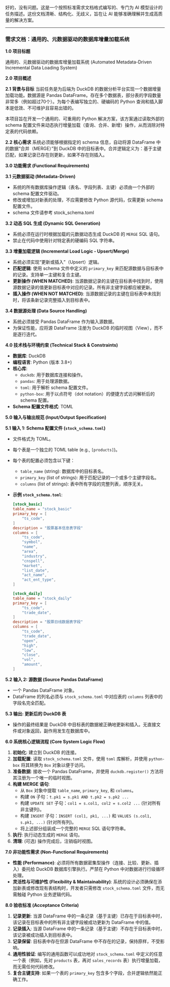 好的，没有问题。这是一个按照标准需求文档格式编写的、专门为 AI 模型设计的任务描述。这份文档清晰、结构化、无歧义，旨在让 AI 能够准确理解并生成高质量的解决方案。

---

### **需求文档：通用的、元数据驱动的数据库增量加载系统**

**1.0 项目标题**

通用的、元数据驱动的数据库增量加载系统 (Automated Metadata-Driven Incremental Data Loading System)

**2.0 项目概述**

**2.1 背景与目标**
当前任务是为后端为 DuckDB 的数据分析平台实现一个数据增量加载功能。数据源是 Pandas DataFrame。存在多个数据表，部分表的字段数量非常多（例如超过70个）。为每个表编写独立的、硬编码的 Python 查询和插入脚本是低效、不可维护且容易出错的。

本项目旨在开发一个通用的、可重用的 Python 解决方案，该方案通过读取外部的 schema 配置文件来动态执行增量加载（查询、合并、新增）操作，从而消除对特定表的代码依赖。

**2.2 核心需求**
系统必须能够根据指定的 schema 信息，自动将源 DataFrame 中的数据“合并（MERGE）”到 DuckDB 中的目标表中。合并逻辑定义为：基于主键匹配，如果记录已存在则更新，如果不存在则插入。

**3.0 功能需求 (Functional Requirements)**

**3.1 元数据驱动 (Metadata-Driven)**
*   系统的所有数据库操作逻辑（表名、字段列表、主键）必须由一个外部的 schema 配置文件驱动。
*   修改或增加对新表的处理，不应需要修改 Python 源代码，仅需更新 schema 配置文件。
*   schema 文件请参考 stock_schema.toml

**3.2 动态 SQL 生成 (Dynamic SQL Generation)**
*   系统必须在运行时根据加载的元数据动态生成 DuckDB 的 `MERGE` SQL 语句。
*   禁止在代码中使用针对特定表的硬编码 SQL 字符串。

**3.3 增量加载逻辑 (Incremental Load Logic - Upsert/Merge)**
*   系统必须实现“更新或插入”（Upsert）逻辑。
*   **匹配逻辑**: 使用 schema 文件中定义的 `primary_key` 来匹配源数据与目标表中的记录。支持单一主键和复合主键。
*   **更新操作 (WHEN MATCHED)**: 当源数据记录的主键在目标表中找到时，使用源数据记录的值更新目标表中对应的记录。所有非主键字段都应被更新。
*   **插入操作 (WHEN NOT MATCHED)**: 当源数据记录的主键在目标表中未找到时，将该条新记录完整插入到目标表中。

**3.4 数据源处理 (Data Source Handling)**
*   系统必须接受 Pandas DataFrame 作为输入源数据。
*   为保证性能，应将源 DataFrame 注册为 DuckDB 的临时视图（View），而不是逐行迭代。

**4.0 技术栈与环境约束 (Technical Stack & Constraints)**

*   **数据库**: DuckDB
*   **编程语言**: Python (版本 3.8+)
*   **核心库**:
    *   `duckdb`: 用于数据库连接和操作。
    *   `pandas`: 用于处理源数据。
    *   `toml`: 用于解析 schema 配置文件。
    *   `python-box`: 用于以点符号（dot notation）的便捷方式访问解析后的 schema 配置。
*   **Schema 配置文件格式**: TOML

**5.0 输入与输出规范 (Input/Output Specification)**

**5.1 输入 1: Schema 配置文件 (`stock_schema.toml`)**
*   文件格式为 TOML。
*   每个表是一个独立的 TOML table (e.g., `[products]`)。
*   每个表的配置必须包含以下键：
    *   `table_name` (string): 数据库中的目标表名。
    *   `primary_key` (list of strings): 用于匹配记录的一个或多个主键字段名。
    *   `columns` (list of strings): 表中所有字段的完整列表，顺序无关。

*   **示例 `stock_schema.toml`**:
    ```toml
    [stock_basic]
    table_name = "stock_basic"
    primary_key = [
        "ts_code",
    ]
    description = "股票基本信息表字段"
    columns = [
        "ts_code",
        "symbol",
        "name",
        "area",
        "industry",
        "cnspell",
        "market",
        "list_date",
        "act_name",
        "act_ent_type",
    ]

    [stock_daily]
    table_name = "stock_daily"
    primary_key = [
        "ts_code",
        "trade_date",
    ]
    description = "股票日线数据表字段"
    columns = [
        "ts_code",
        "trade_date",
        "open",
        "high",
        "low",
        "close",
        "vol",
        "amount",
    ]
    ```

**5.2 输入 2: 源数据 (Source Pandas DataFrame)**
*   一个 Pandas DataFrame 对象。
*   DataFrame 的列名必须与 `stock_schema.toml` 中对应表的 `columns` 列表中的字段名完全匹配。

**5.3 输出: 更新后的 DuckDB 表**
*   操作的最终结果是 DuckDB 中目标表的数据被正确地更新和插入。无直接文件或对象返回，副作用发生在数据库中。

**6.0 系统核心逻辑流程 (Core System Logic Flow)**

1.  **初始化**: 建立到 DuckDB 的连接。
2.  **加载配置**: 读取 `stock_schema.toml` 文件，使用 `toml` 库解析，并使用 `python-box` 将其转换为 `Box` 对象以便于访问。
3.  **准备数据**: 接收一个 Pandas DataFrame，并使用 `duckdb.register()` 方法将其注册为一个唯一的临时视图。
4.  **构建 MERGE 语句**:
    *   从 `Box` 对象中提取 `table_name`, `primary_key`, 和 `columns`。
    *   构建 `ON` 子句：`t.pk1 = s.pk1 AND t.pk2 = s.pk2 ...`
    *   构建 `UPDATE SET` 子句：`col1 = s.col1, col2 = s.col2 ...` (针对所有非主键列)。
    *   构建 `INSERT` 子句：`INSERT (col1, pk1, ...)` 和 `VALUES (s.col1, s.pk1, ...)` (针对所有列)。
    *   将上述部分组装成一个完整的 `MERGE` SQL 语句字符串。
5.  **执行**: 执行动态生成的 `MERGE` 语句。
6.  **清理**: (可选) 操作完成后，注销临时视图。

**7.0 非功能性需求 (Non-Functional Requirements)**

*   **性能 (Performance)**: 必须将所有数据密集型操作（连接、比较、更新、插入）委托给 DuckDB 数据库引擎执行。严禁在 Python 中对数据进行行级循环处理。
*   **灵活性与可维护性 (Flexibility & Maintainability)**: 系统的设计必须确保在添加新表或修改现有表结构时，开发者只需修改 `stock_schema.toml` 文件，而无需触碰 Python 业务逻辑代码。

**8.0 验收标准 (Acceptance Criteria)**

1.  **记录更新**: 当源 DataFrame 中的一条记录（基于主键）已存在于目标表中时，该记录在目标表中的所有非主键字段被成功更新为 DataFrame 中的值。
2.  **记录插入**: 当源 DataFrame 中的一条记录（基于主键）不存在于目标表中时，该记录被成功插入到目标表中。
3.  **记录保留**: 目标表中存在但源 DataFrame 中不存在的记录，保持原样，不受影响。
4.  **通用性验证**: 编写的通用函数可以成功地对 `stock_schema.toml` 中定义的任意一个表（例如，先对 `products` 表，再对 `sales_records` 表）执行增量加载，而无需任何代码修改。
5.  **复合主键支持**: 如果一个表的 `primary_key` 包含多个字段，合并逻辑依然能正确工作。